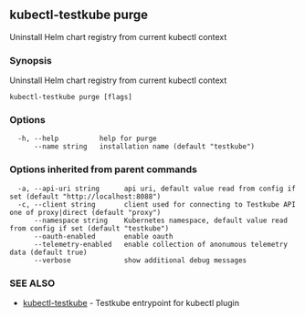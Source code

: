 ## kubectl-testkube purge

Uninstall Helm chart registry from current kubectl context

### Synopsis

Uninstall Helm chart registry from current kubectl context

```
kubectl-testkube purge [flags]
```

### Options

```
  -h, --help          help for purge
      --name string   installation name (default "testkube")
```

### Options inherited from parent commands

```
  -a, --api-uri string      api uri, default value read from config if set (default "http://localhost:8088")
  -c, --client string       client used for connecting to Testkube API one of proxy|direct (default "proxy")
      --namespace string    Kubernetes namespace, default value read from config if set (default "testkube")
      --oauth-enabled       enable oauth
      --telemetry-enabled   enable collection of anonumous telemetry data (default true)
      --verbose             show additional debug messages
```

### SEE ALSO

* [kubectl-testkube](kubectl-testkube.md)	 - Testkube entrypoint for kubectl plugin

